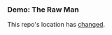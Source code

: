 ### Demo: The Raw Man

This repo's location has [changed](https://github.com/chrislkeller/projects.chrislkeller.com/tree/master/demos/The-Raw-Man).